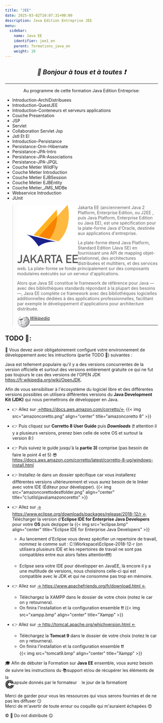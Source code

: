 ```yaml
---
title: "JEE"
date: 2025-03-02T10:07:31+00:00
description: Java Edition Entreprise JEE
menu:
  sidebar:
    name: Java EE
    identifier: jee1_en
    parent: formations_java_en
    weight: 10
---
```


## _<center>:loudspeaker: Bonjour à tous et à toutes :heavy_exclamation_mark:</center>_

---

<div class="d-sm-block alert alert-info " > <center>
<i class="fas fa-info-circle " style="color: blue;"></i> Au programme de cette formation <i class="fa-brands fa-java fa-2xl"></i> Java Edition Entreprise: </center>
<span class="text-left">

- Introduction-ArchiDistribuees
- Introduction-QuestJEE
- Introduction-Conteneurs et serveurs applications 
- Couche Presentation
- JSP
- Servlet
- Collaboration Servlet Jsp
- Jstl Et El
- Introduction-Persistance
- Persistance-Orm-Hibernate
- Persistance-JPA-Intro
- Persistance-JPA-Associations
- Persistance-JPA-JPQL
- Couche Metier WildFly
- Couche Metier Introduction
- Couche Metier EJBSession
- Couche Metier EJBEntity
- Couche Metier_JMS_MDBe
- Webservice Introduction
- JUnit

</div>

> <img style="float:left; vertical-align: middle;margin-right:0px!important;width:200px" src="250px-Jakarta_ee_logo_stacked.png" alt=""> 
>Jakarta EE (anciennement Java 2 Platform, Enterprise Edition, ou J2EE , puis Java Platform, Enterprise Edition ou Java EE), est une spécification pour la plate-forme Java d'Oracle, destinée aux applications d'entreprise.
>
>La plate-forme étend Java Platform, Standard Edition (Java SE) en fournissant une API de mapping objet-relationnel, des architectures distribuées et multitiers, et des services web.
>La plate-forme se fonde principalement sur des composants modulaires exécutés sur un serveur d'applications.
>
>Alors que Java SE constitue le framework de référence pour Java — avec des bibliothèques standards répondant à la plupart des besoins —, Java EE complète ce framework avec des bibliothèques logicielles additionnelles dédiées à des applications professionnelles, facilitant par exemple le développement d'applications pour architecture distribuée.
>
> <cite>[ <img style="float:left; margin: 1px; " height="40px" src="/files/images/wikipedia.png"> Wikipedia <i class="fas fa-external-link-alt"></i>](https://fr.wikipedia.org/wiki/Jakarta_EE "Définition à lire pour bien comprendre")</cite>
><hr/> 

## <i class="fas fa-clipboard-list "></i> TODO :roller_coaster::
:speech_balloon: Vous devez avoir obligatoirement configuré votre environnement de développement avec les intructions (partie TODO :roller_coaster:) suivantes <i class="fas fa-clipboard-list "></i> :  


Java est tellement populaire qu'il y a des versions concurrentes de la version officielle et surtout des versions entièrement gratuite ce qui ne fut pas toujours le cas des versions de l'OPEN JDK https://fr.wikipedia.org/wiki/OpenJDK.

Afin de vous sensibiliser à l'écosystème du logiciel libre et des différentes versions possibles on utilisera différentes versions du **Java Development Kit (JDK)** qui nous permettrons de développper en <i class="fa-brands fa-java fa-2xl"></i>Java.


- :point_right:  Allez sur [->https://docs.aws.amazon.com/corretto/<-](https://docs.aws.amazon.com/corretto/)
{{< img src="amazoncoretto.png"  align="center" title="amazoncoretto 8" >}}


- :point_right: Puis cliquez sur **Corretto 8 User Guide** puis  **_Downloads_**  (:exclamation: attention il y a plusieurs versions, prenez bien celle de votre OS et surtout la version 8:)

- :point_right: Puis suivez le guide jusqu'à la **partie 3)** comprise (pas besoin de faire le point 4 et 5) :sunglasses: https://docs.aws.amazon.com/corretto/latest/corretto-8-ug/windows-install.html 

- :point_right: Installez-le dans un dossier spécifique car vous installerez différentes versions ultérieurement et vous aurez besoin de le linker avec votre IDE (Éditeur pour développer).
{{< img src="amazoncorettodestfolder.png"  align="center" title="c:\utils\java\amazoncoretto" >}}

- :point_right:  Allez sur  [-> https://www.eclipse.org/downloads/packages/release/2018-12/r <-](https://www.eclipse.org/downloads/packages/release/2018-12/r)
Télécharger la version d'**Eclipse IDE for Enterprise Java Developers** pour votre **OS** puis dezipper la
{{< img src="eclipse.bmp"  align="center" title="Eclipse IDE for Enterprise Java Developers" >}}

   - Au lancement d'Eclipse vous devez spécifier un repertoire de travail, nommez le comme suit : C:\Workspace\Eclipse-2018-12-r (on utilisera plusieurs IDE et les repertoires de travail ne sont pas compatibles entre eux alors faites attention:exclamation::exclamation::exclamation:)


   - Eclipse sera votre IDE pour développer en JavaEE, là encore il y a une multitude de versions, nous choisirons celle-ci qui est compatible avec le JDK et qui ne consomme pas trop en mémoire.

- :point_right:  Allez sur  [-> https://www.apachefriends.org/fr/download.html <-](https://www.apachefriends.org/fr/download.html)

   - Téléchargez la XAMPP dans le dossier de votre choix (notez le car on y retournera).
   - On finira l'installation et la configuration ensemble :exclamation::exclamation:
{{< img src="xampp.bmp"  align="center" title="Xampp" >}}

- :point_right:  Allez sur  [-> http://tomcat.apache.org/whichversion.html <-](http://tomcat.apache.org/whichversion.html)

   - Téléchargez la **Tomcat 9** dans le dossier de votre choix (notez le car on y retournera).
   - On finira l'installation et la configuration ensemble :exclamation::exclamation:    
{{< img src="tomcat9.bmp"  align="center" title="Xampp" >}}





<div class="d-sm-block  alert alert-success  text-left" role="alert">

:mortar_board: Afin de débuter la Formation sur **<i class="fa-brands fa-java fa-2xl"></i>Java EE** ensemble, vous aurez besoin de suivre les instructions du :books:support et/ou de récupérer les éléments de la <span style='display:FLEX;margin:0'> <img style="vertical-align: bottom;" src="/images/icones/w30/capsule_30.png" alt="C">apsule donnés par le formateur &nbsp; <i class="fas fa-chalkboard-teacher"></i> &nbsp; le jour de la formation :exclamation:

</div>

Merci de garder pour vous les ressources qui vous serons fournies et de ne pas les diffuser :smirk:  
Merci de m'avertir de toute erreur ou coquille qui m'auraient échapées :heart_eyes:

:copyright: :no_entry_sign: Do not distribute :relieved: